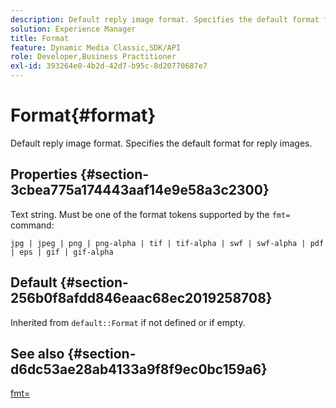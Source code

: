 ```yaml
---
description: Default reply image format. Specifies the default format for reply images.
solution: Experience Manager
title: Format
feature: Dynamic Media Classic,SDK/API
role: Developer,Business Practitioner
exl-id: 393264e0-4b2d-42d7-b95c-8d20770687e7
---
```

# Format{#format}

Default reply image format. Specifies the default format for reply images.

## Properties {#section-3cbea775a174443aaf14e9e58a3c2300}

Text string. Must be one of the format tokens supported by the `fmt=` command:

`jpg | jpeg | png | png-alpha | tif | tif-alpha | swf | swf-alpha | pdf | eps | gif | gif-alpha`

## Default {#section-256b0f8afdd846eaac68ec2019258708}

Inherited from `default::Format` if not defined or if empty.

## See also {#section-d6dc53ae28ab4133a9f8f9ec0bc159a6}

[fmt=](../../../../../ir-api/http-protocol/image-rendering-api-ref/c-ir-http-protocol-ref/c-ir-http-protocol-command-reference/r-ir-fmt.md#reference-4c743f67d56b47c5b774fcc900ff758c)
